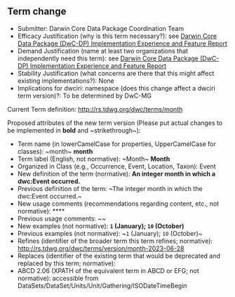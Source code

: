 ## Term change

* Submitter: Darwin Core Data Package Coordination Team
* Efficacy Justification (why is this term necessary?): see [Darwin Core Data Package (DwC-DP) Implementation Experience and Feature Report](https://gbif.github.io/dwc-dp/docs/dwc_dp_implementation_feature_reports.pdf)
* Demand Justification (name at least two organizations that independently need this term): see [Darwin Core Data Package (DwC-DP) Implementation Experience and Feature Report](https://gbif.github.io/dwc-dp/docs/dwc_dp_implementation_feature_reports.pdf)
* Stability Justification (what concerns are there that this might affect existing implementations?): None
* Implications for dwciri: namespace (does this change affect a dwciri term version)?: To be determined by DwC-MG

Current Term definition: http://rs.tdwg.org/dwc/terms/month

Proposed attributes of the new term version (Please put actual changes to be implemented in **bold** and ~strikethrough~):

* Term name (in lowerCamelCase for properties, UpperCamelCase for classes): ~month~ **month**
* Term label (English, not normative): ~Month~ **Month**
* Organized in Class (e.g., Occurrence, Event, Location, Taxon): Event
* New definition of the term (normative): **An integer month in which a dwc:Event occurred.**
* Previous definition of the term: ~The integer month in which the dwc:Event occurred.~
* New usage comments (recommendations regarding content, etc., not normative): **** 
* Previous usage comments: ~~
* New examples (not normative): **`1` (January); `10` (October)**
* Previous examples (not normative): ~`1` (January); `10` (October)~
* Refines (identifier of the broader term this term refines; normative): http://rs.tdwg.org/dwc/terms/version/month-2023-06-28
* Replaces (identifier of the existing term that would be deprecated and replaced by this term; normative): 
* ABCD 2.06 (XPATH of the equivalent term in ABCD or EFG; not normative): accessible from DataSets/DataSet/Units/Unit/Gathering/ISODateTimeBegin
